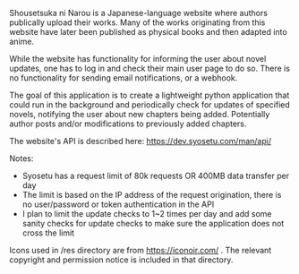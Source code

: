 Shousetsuka ni Narou is a Japanese-language website where authors publically upload their works. Many of the works originating from this website have later been published as physical books and then adapted into anime.

While the website has functionality for informing the user about novel updates, one has to log in and check their main user page to do so. There is no functionality for sending email notifications, or a webhook.

The goal of this application is to create a lightweight python application that could run in the background and periodically check for updates of specified novels, notifying the user about new chapters being added. Potentially author posts and/or modifications to previously added chapters.

The website's API is described here: https://dev.syosetu.com/man/api/

Notes:

- Syosetu has a request limit of 80k requests OR 400MB data transfer per day
- The limit is based on the IP address of the request origination, there is no user/password or token authentication in the API
- I plan to limit the update checks to 1~2 times per day and add some sanity checks for update checks to make sure the application does not cross the limit

Icons used in /res directory are from https://iconoir.com/ . The relevant copyright and permission notice is included in that directory.